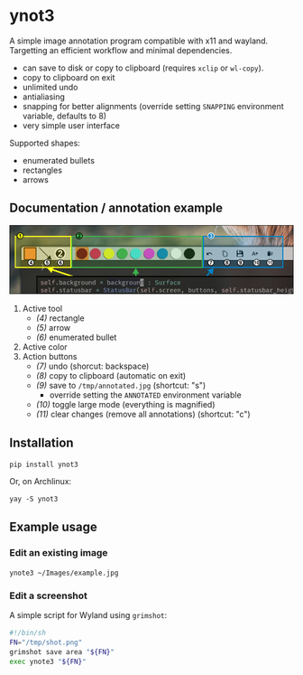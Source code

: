 # ynot3

A simple image annotation program compatible with x11 and wayland.
Targetting an efficient workflow and minimal dependencies.

- can save to disk or copy to clipboard (requires `xclip` or `wl-copy`).
- copy to clipboard on exit
- unlimited undo
- antialiasing
- snapping for better alignments (override setting `SNAPPING` environment variable, defaults to 8)
- very simple user interface

Supported shapes:

- enumerated bullets
- rectangles
- arrows

## Documentation / annotation example

![](https://raw.githubusercontent.com/fdev31/ynot3/main/img/annotated.png)

1. Active tool
    - *(4)* rectangle
    - *(5)* arrow
    - *(6)* enumerated bullet
2. Active color
3. Action buttons
    - *(7)* undo (shorcut: backspace)
    - *(8)* copy to clipboard (automatic on exit)
    - *(9)* save to `/tmp/annotated.jpg` (shortcut: "s")
        - override setting the `ANNOTATED` environment variable
    - *(10)* toggle large mode (everything is magnified)
    - *(11)* clear changes (remove all annotations) (shortcut: "c")


## Installation

```
pip install ynot3
```

Or, on Archlinux:

```
yay -S ynot3
```

## Example usage

### Edit an existing image

`ynote3 ~/Images/example.jpg`

### Edit a screenshot

A simple script for Wyland using `grimshot`:

```bash
#!/bin/sh
FN="/tmp/shot.png"
grimshot save area "${FN}"
exec ynote3 "${FN}"
```
